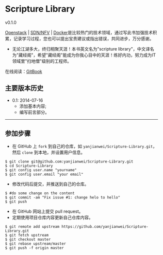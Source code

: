 Scripture Library
===============

v0.1.0

[Openstack](http://www.openstack.org/)  | [SDN/NFV](www.sdnlab.com) | [Docker](https://www.docker.com/)是比较热门的技术领域，通过写此书加强技术积累，记录学习过程，您也可以提出宝贵建议或指出错误，共同进步，万分感谢。

- 无论江湖多大，终归相聚天涯！本书英文名为"scripture library"，中文译名为"藏经阁"，希望"藏经阁"能成为你我心目中的天涯！练好内功，努力成为IT领域里"扫地僧"级别的工程师。

在线阅读：[GitBook](https://www.gitbook.io/book/yanjianwei/scripture-library) 

## 主要版本历史

* 0.1: 2014-07-16
    * 添加基本内容;
    * 编写前言部分。



---


## 参加步骤
* 在 GitHub 上 `fork` 到自己的仓库，如 `yanjianwei/Scripture-Library.git`，然后 `clone` 到本地，并设置用户信息。
```
$ git clone git@github.com:yanjianwei/Scripture-Library.git
$ cd Scripture-Library
$ git config user.name "yourname"
$ git config user.email "your email"
```
* 修改代码后提交，并推送到自己的仓库。
```
$ #do some change on the content
$ git commit -am "Fix issue #1: change helo to hello"
$ git push
```
* 在 GitHub 网站上提交 pull request。
* 定期使用项目仓库内容更新自己仓库内容。
```
$ git remote add upstream https://github.com/yanjianwei/Scripture-Library.git
$ git fetch upstream
$ git checkout master
$ git rebase upstream/master
$ git push -f origin master
```
